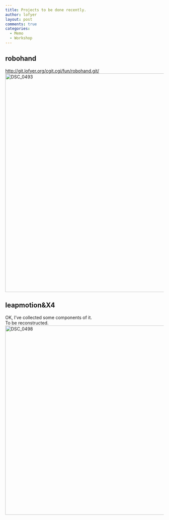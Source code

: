 ```yaml
---
title: Projects to be done recently.
author: lofyer
layout: post
comments: true
categories:
  - Memo
  - Workshop
---
```

## robohand

<a href="http://git.lofyer.org/cgit.cgi/fun/robohand.git/" title="Robohand" target="_blank">http://git.lofyer.org/cgit.cgi/fun/robohand.git/</a>  
<a href="http://blog.lofyer.org/2013/10/project-recently/dsc_0493/" rel="attachment wp-att-2576"><img src="http://lofyer.github.io/uploads/DSC_0493-1024x692.jpg" alt="DSC_0493" width="1024" height="692" class="alignnone size-large wp-image-2576" /></a>

## leapmotion&X4

OK, I&#8217;ve collected some components of it.  
To be reconstructed.  
<a href="http://blog.lofyer.org/2013/10/project-recently/dsc_0498/" rel="attachment wp-att-2577"><img src="http://lofyer.github.io/uploads/DSC_0498-1024x599.jpg" alt="DSC_0498" width="1024" height="599" class="alignnone size-large wp-image-2577" /></a>